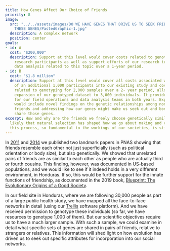 ```yaml
---
title: How Genes Affect Our Choice of Friends
priority: 8
image:
  src: "../../assets/images/DO WE HAVE GENES THAT DRIVE US TO SEEK FRIENDS WHO SHARE
    THESE GENES/PastedGraphic-1.jpg"
  description: A complex network
  position: center
goals:
- id: A
  cost: "$200,000"
  description: Support at this level would cover costs related to genotyping 1,000 
    research participants as well as support efforts of our research team conducting 
    data analysis related to this topic over a 1-year period.
- id: B
  cost: "$1.8 million"
  description: Support at this level would cover all costs associated with recruitment 
    of an additional 1,000 participants into our existing study and cover costs for 
    related to genotyping for 2,000 samples over a 2- year period, allowing for the 
    expansion of our genotyped dataset to 3,000 individuals. It provides funding support 
    for our field operations and data analysis teams in both years. Expected outcomes 
    would include novel findings on the genetic relationships among non-kin pairs of 
    friends and addressing how our genes might make us seek out and bond with others who 
    share those genes.
excerpt: How and why are the friends we freely choose genetically similar to us? It seems 
  likely that natural selection has shaped how we go about making and choosing friends, but 
  this process, so fundamental to the workings of our societies, is still incompletely understood.
---
```


In [2011] and [2014] we published two landmark papers in PNAS showing that friends resemble each other not just superficially (such as political orientation or body size), but also genetically. We showed that unrelated pairs of friends are as similar to each other as people who are actually third or fourth cousins. This finding, however, was documented in US-based populations, and we would like to see if it indeed holds in a very different environment, in Honduras. If so, this would be further support for the innate functions of friendship, as documented in the 2019 book, [Blueprint: The Evolutionary Origins of a Good Society][blueprint].

In our field site in Honduras, where we are following 30,000 people as part of a large public health study, we have mapped all the face-to-face networks in detail (using our [Trellis] software platform). And we have received permission to genotype these individuals (so far, we have resources to genotype 1,000 of them). But our scientific objectives require us to have a much larger sample. With such a sample, we could examine in detail what specific sets of genes are shared in pairs of friends, relative to strangers or relatives. This information will shed light on how evolution has driven us to seek out specific attributes for incorporation into our social networks.


[2011]: http://humannaturelab.net/publications/correlated-genotypes-in-friendship-networks
[2014]: http://humannaturelab.net/publications/friendship-and-natural-selection
[blueprint]: http://humannaturelab.net/blueprint-the-book
[Trellis]: http://trellis.yale.edu
